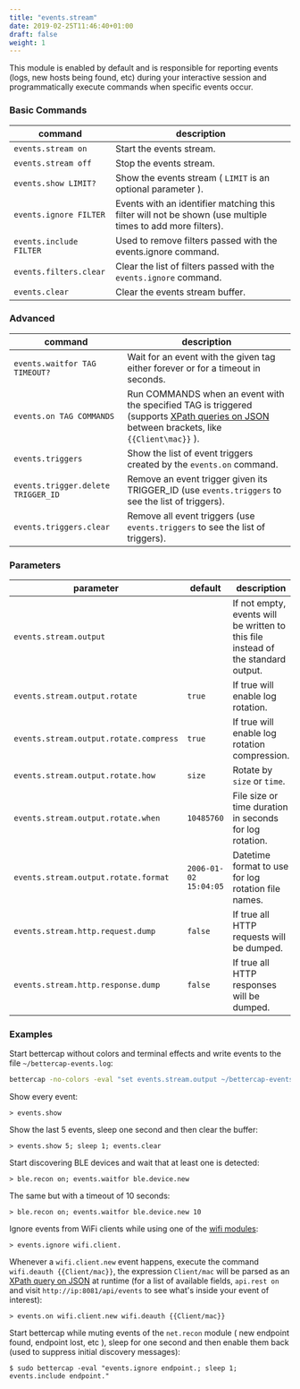 ```yaml
---
title: "events.stream"
date: 2019-02-25T11:46:40+01:00
draft: false
weight: 1
---
```


This module is enabled by default and is responsible for reporting events (logs, new hosts being found, etc) during your interactive session and programmatically execute commands when specific events occur.

### Basic Commands

| command | description |
|---------|-------------|
| `events.stream on` | Start the events stream. |
| `events.stream off` | Stop the events stream. |
| `events.show LIMIT?` | Show the events stream ( `LIMIT` is an optional parameter ). |
| `events.ignore FILTER` | Events with an identifier matching this filter will not be shown (use multiple times to add more filters). | 
| `events.include FILTER` | Used to remove filters passed with the events.ignore command. |
| `events.filters.clear` | Clear the list of filters passed with the `events.ignore` command. |
| `events.clear` | Clear the events stream buffer. |

### Advanced

| command | description |
|---------|-------------|
| `events.waitfor TAG TIMEOUT?` | Wait for an event with the given tag either forever or for a timeout in seconds. |
| `events.on TAG COMMANDS` | Run COMMANDS when an event with the specified TAG is triggered (supports [XPath queries on JSON](https://github.com/antchfx/xpath) between brackets, like `{{Client\mac}}` ). |
| `events.triggers` | Show the list of event triggers created by the `events.on` command. |
| `events.trigger.delete TRIGGER_ID` | Remove an event trigger given its TRIGGER_ID (use `events.triggers` to see the list of triggers). |
| `events.triggers.clear` | Remove all event triggers (use `events.triggers` to see the list of triggers). |

### Parameters

| parameter | default | description |
|-----------|---------|-------------|
| `events.stream.output` |  | If not empty, events will be written to this file instead of the standard output. |
| `events.stream.output.rotate` | `true` | If true will enable log rotation. |
| `events.stream.output.rotate.compress` | `true` | If true will enable log rotation compression. |
| `events.stream.output.rotate.how` | `size` | Rotate by `size` or `time`. |
| `events.stream.output.rotate.when` | `10485760` | File size or time duration in seconds for log rotation. |
| `events.stream.output.rotate.format` | `2006-01-02 15:04:05` | Datetime format to use for log rotation file names. |
| `events.stream.http.request.dump` | `false` | If true all HTTP requests will be dumped. |
| `events.stream.http.response.dump` | `false` | If true all HTTP responses will be dumped. |

### Examples

Start bettercap without colors and terminal effects and write events to the file `~/bettercap-events.log`:

```sh
bettercap -no-colors -eval "set events.stream.output ~/bettercap-events.log"
```

Show every event:

    > events.show

Show the last 5 events, sleep one second and then clear the buffer:

    > events.show 5; sleep 1; events.clear

Start discovering BLE devices and wait that at least one is detected:

    > ble.recon on; events.waitfor ble.device.new

The same but with a timeout of 10 seconds:

    > ble.recon on; events.waitfor ble.device.new 10

Ignore events from WiFi clients while using one of the [wifi modules](https://github.com/bettercap/bettercap/wiki/wifi):

    > events.ignore wifi.client. 

Whenever a `wifi.client.new` event happens, execute the command `wifi.deauth {{Client/mac}}`, the expression `Client/mac` will be parsed as an [XPath query on JSON](https://github.com/antchfx/xpath) at runtime (for a list of available fields, `api.rest on` and visit `http://ip:8081/api/events` to see what's inside your event of interest):

    > events.on wifi.client.new wifi.deauth {{Client/mac}}

Start bettercap while muting events of the `net.recon` module ( new endpoint found, endpoint lost, etc ), sleep for one second and then enable them back (used to suppress initial discovery messages):

    $ sudo bettercap -eval "events.ignore endpoint.; sleep 1; events.include endpoint."

